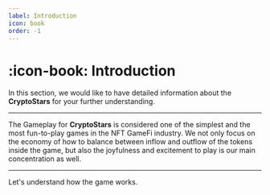 ```yaml
---
label: Introduction
icon: book
order: -1
---
```


# :icon-book: Introduction

In this section, we would like to have detailed information about the **CryptoStars** for your further understanding.

---

The Gameplay for **CryptoStars** is considered one of the simplest and the most fun-to-play games in the NFT GameFi industry. We not only focus on the economy of how to balance between inflow and outflow of the tokens inside the game, but also the joyfulness and excitement to play is our main concentration as well.

---

Let's understand how the game works.
